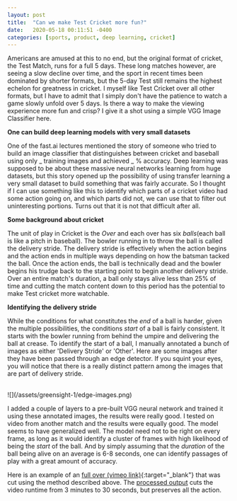 ```yaml
---
layout: post
title:  "Can we make Test Cricket more fun?"
date:   2020-05-18 00:11:51 -0400
categories: [sports, product, deep learning, cricket]
---
```


Americans are amused at this to no end, but the original format of cricket, the Test Match, runs for a full 5 days. These long matches however, are seeing a slow decline over time, and the sport in recent times been dominated by shorter formats, but the 5-day Test still remains the highest echelon for greatness in cricket. I myself like Test Cricket over all other formats, but I have to admit that I simply don't have the patience to watch a game slowly unfold over 5 days. Is there a way to make the viewing experience more fun and crisp? I give it a shot using a simple VGG Image Classifier here.
<!--more-->

**One can build deep learning models with very small datasets**

One of the fast.ai lectures mentioned the story of someone who tried to build an image classifier that distinguishes between cricket and baseball using only _ training images and achieved _ % accuracy. Deep learning was supposed to be about these massive neural networks learning from huge datasets, but this story opened up the possibility of using transfer learning a very small dataset to build something that was fairly accurate.
So I thought if I can use something like this to identify which parts of a cricket video had some action going on, and which parts did not, we can use that to filter out uninteresting portions. Turns out that it is not that difficult after all.

**Some background about cricket**

The unit of play in Cricket is the _Over_ and each over has six _balls_(each ball is like a pitch in baseball). The bowler running in to throw the ball is called the delivery stride. The delivery stride is effectively when the action begins and the action ends in multiple ways depending on how the batsman tacked the ball. Once the action ends, the ball is technically dead and the bowler begins his trudge back to the starting point to begin another delivery stride. Over an entire match's duration, a ball only stays alive less than 25% of time and cutting the match content down to this period has the potential to make Test cricket more watchable.

**Identifying the delivery stride**

While the conditions for what constitutes the _end_ of a ball is harder, given the multiple possibilities, the conditions _start_ of a ball is fairly consistent. It starts with the bowler running from behind the umpire and delivering the ball at crease. To identify the start of a ball, I manually annotated a bunch of images as either 'Delivery Stride' or 'Other'. Here are some images after they have been passed through an edge detector. If you squint your eyes, you will notice that there is a really distinct pattern among the images that are part of delivery stride.

<br/>
![](/assets/greensight-1/edge-images.png)
<br/>

I added a couple of layers to a pre-built VGG neural network and trained it using these annotated images, the results were really good. I tested on video from another match and the results were equally good. The model seems to have generalized well. The model need not to be right on every frame, as long as it would identify a cluster of frames with high likelihood of being the _start_ of the ball. And by simply assuming that the _duration_ of the ball being alive on an average is 6-8 seconds, one can identify passages of play with a great amount of accuracy.

Here is an example of an [full over (vimeo link)](https://vimeo.com/419878487){:target="_blank"} that was cut using the method described above. The [processed output](https://vimeo.com/419878633) cuts the video runtime from 3 minutes to 30 seconds, but preserves all the action.
